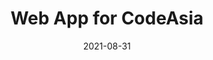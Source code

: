 ---
layout: project
title: "Web App for CodeAsia"
skills: ["React", "Next.js", "MongoDB"]
date: 2021-08-31
image: /images/websites/codeasia-desktop.png
link: "https://code-asia-website.vercel.app/"
desc: "Web app for nonprofit group working to develop a coding community for students. Helped devevelop an API to handle user registration and email new users an invitation to a Slack workspace."
---